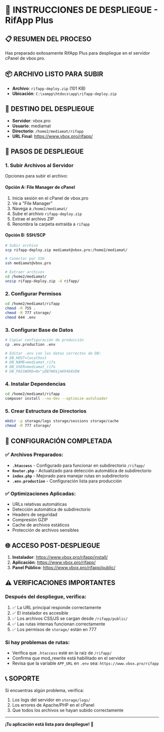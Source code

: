 # 🚀 INSTRUCCIONES DE DESPLIEGUE - RifApp Plus

## 📋 RESUMEN DEL PROCESO
Has preparado exitosamente RifApp Plus para despliegue en el servidor cPanel de vbox.pro.

## 📦 ARCHIVO LISTO PARA SUBIR
- **Archivo**: `rifapp-deploy.zip` (101 KB)
- **Ubicación**: `C:\xampp\htdocs\app\rifapp-deploy.zip`

## 🎯 DESTINO DEL DESPLIEGUE
- **Servidor**: vbox.pro
- **Usuario**: mediamat
- **Directorio**: `/home2/mediamat/rifapp`
- **URL Final**: https://www.vbox.pro/rifapp/

## 📝 PASOS DE DESPLIEGUE

### 1. Subir Archivos al Servidor
Opciones para subir el archivo:

#### Opción A: File Manager de cPanel
1. Inicia sesión en el cPanel de vbox.pro
2. Ve a "File Manager"
3. Navega a `/home2/mediamat/`
4. Sube el archivo `rifapp-deploy.zip`
5. Extrae el archivo ZIP
6. Renombra la carpeta extraída a `rifapp`

#### Opción B: SSH/SCP
```bash
# Subir archivo
scp rifapp-deploy.zip mediamat@vbox.pro:/home2/mediamat/

# Conectar por SSH
ssh mediamat@vbox.pro

# Extraer archivos
cd /home2/mediamat/
unzip rifapp-deploy.zip -d rifapp/
```

### 2. Configurar Permisos
```bash
cd /home2/mediamat/rifapp
chmod -R 755 .
chmod -R 777 storage/
chmod 644 .env
```

### 3. Configurar Base de Datos
```bash
# Copiar configuración de producción
cp .env.production .env

# Editar .env con los datos correctos de DB:
# DB_HOST=localhost
# DB_NAME=mediamat_rifa
# DB_USER=mediamat_rifo  
# DB_PASSWORD=Nv^yQB7W0$jmK94b8VDW
```

### 4. Instalar Dependencias
```bash
cd /home2/mediamat/rifapp
composer install --no-dev --optimize-autoloader
```

### 5. Crear Estructura de Directorios
```bash
mkdir -p storage/logs storage/sessions storage/cache
chmod -R 777 storage/
```

## 🔧 CONFIGURACIÓN COMPLETADA

### ✅ Archivos Preparados:
- **`.htaccess`** - Configurado para funcionar en subdirectorio `/rifapp/`
- **`Router.php`** - Actualizado para detección automática de subdirectorio
- **`index.php`** - Mejorado para manejar rutas en subdirectorio
- **`.env.production`** - Configuración lista para producción

### ✅ Optimizaciones Aplicadas:
- URLs relativas automáticas
- Detección automática de subdirectorio
- Headers de seguridad
- Compresión GZIP
- Cache de archivos estáticos
- Protección de archivos sensibles

## 🌐 ACCESO POST-DESPLIEGUE

1. **Instalador**: https://www.vbox.pro/rifapp/install/
2. **Aplicación**: https://www.vbox.pro/rifapp/
3. **Panel Público**: https://www.vbox.pro/rifapp/public/

## ⚠️ VERIFICACIONES IMPORTANTES

### Después del despliegue, verifica:
1. ✅ La URL principal responde correctamente
2. ✅ El instalador es accesible
3. ✅ Los archivos CSS/JS se cargan desde `/rifapp/public/`
4. ✅ Las rutas internas funcionan correctamente
5. ✅ Los permisos de `storage/` están en 777

### Si hay problemas de rutas:
- Verifica que `.htaccess` esté en la raíz de `/rifapp/`
- Confirma que mod_rewrite está habilitado en el servidor
- Revisa que la variable `APP_URL` en `.env` sea: `https://www.vbox.pro/rifapp`

## 📞 SOPORTE
Si encuentras algún problema, verifica:
1. Los logs del servidor en `storage/logs/`
2. Los errores de Apache/PHP en el cPanel
3. Que todos los archivos se hayan subido correctamente

---
**¡Tu aplicación está lista para despliegue! 🎉**
